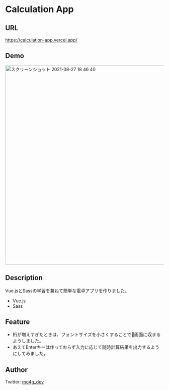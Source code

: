 # Calculation App
## URL
https://calculation-app.vercel.app/

## Demo
<img width="632" alt="スクリーンショット 2021-08-27 18 46 40" src="https://user-images.githubusercontent.com/77483402/131108195-789b5960-2bf2-4169-8518-be9c843f2995.png">

## Description
Vue.jsとSassの学習を兼ねて簡単な電卓アプリを作りました。

- Vue.js
- Sass

## Feature
- 桁が増えすぎたときは、フォントサイズを小さくすることで画面に収まるようしました。
- あえてEnterキーは作っておらず入力に応じて随時計算結果を出力するようにしてみました。

## Author
Twitter: [mo4g_dev](https://twitter.com/mo4g_dev)
